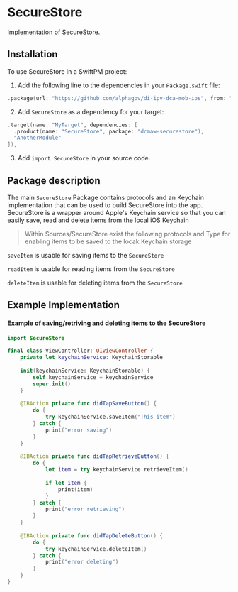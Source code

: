 # SecureStore

Implementation of SecureStore.

## Installation

To use SecureStore in a SwiftPM project:

1. Add the following line to the dependencies in your `Package.swift` file:

```swift
.package(url: "https://github.com/alphagov/di-ipv-dca-mob-ios", from: "1.0.0"),
```

2. Add `SecureStore` as a dependency for your target:

```swift
.target(name: "MyTarget", dependencies: [
  .product(name: "SecureStore", package: "dcmaw-securestore"),
  "AnotherModule"
]),
```

3. Add `import SecureStore` in your source code.

## Package description

The main `SecureStore` Package contains protocols and an Keychain implementation that can be used to build SecureStore into the app. SecureStore is a wrapper around Apple's Keychain service so that you can easily save, read and delete items from the local iOS Keychain

> Within Sources/SecureStore exist the following protocols and Type for enabling items to be saved to the locak Keychain storage

`saveItem` is usable for saving items to the `SecureStore`

`readItem` is usable for reading items from the `SecureStore`

`deleteItem` is usable for deleting items from the `SecureStore`

## Example Implementation

#### Example of saving/retriving and deleting items to the SecureStore

```swift
import SecureStore

final class ViewController: UIViewController {
    private let keychainService: KeychainStorable
    
    init(keychainService: KeychainStorable) {
        self.keychainService = keychainService
        super.init()
    }
    
    @IBAction private func didTapSaveButton() {
        do {
            try keychainService.saveItem("This item")
        } catch {
            print("error saving")
        }
    }
    
    @IBAction private func didTapRetrieveButton() {
        do {
            let item = try keychainService.retrieveItem()
            
            if let item {
                print(item)
            }
        } catch {
            print("error retrieving")
        }
    }
        
    @IBAction private func didTapDeleteButton() {
        do {
            try keychainService.deleteItem()
        } catch {
            print("error deleting")
        }
    }
}
```

